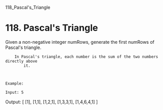 118_Pascal's_Triangle
# 118. Pascal's Triangle

Given a non-negative integer numRows, generate the first numRows of
        Pascal's triangle.

    
        In Pascal's triangle, each number is the sum of the two numbers directly above
            it.
        
    

    Example:

    Input: 5
Output:
[
     [1],
    [1,1],
   [1,2,1],
  [1,3,3,1],
 [1,4,6,4,1]
]